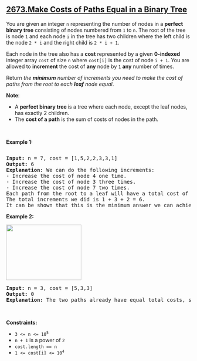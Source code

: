 ## [2673.Make Costs of Paths Equal in a Binary Tree](https://leetcode.com/problems/make-costs-of-paths-equal-in-a-binary-tree/)
<p>You are given an integer <code>n</code> representing the number of nodes in a <strong>perfect binary tree</strong> consisting of nodes numbered from <code>1</code> to <code>n</code>. The root of the tree is node <code>1</code> and each node <code>i</code> in the tree has two children where the left child is the node <code>2 * i</code> and the right child is <code>2 * i + 1</code>.</p>

<p>Each node in the tree also has a <strong>cost</strong> represented by a given <strong>0-indexed</strong> integer array <code>cost</code> of size <code>n</code> where <code>cost[i]</code> is the cost of node <code>i + 1</code>. You are allowed to <strong>increment</strong> the cost of <strong>any</strong> node by <code>1</code> <strong>any</strong> number of times.</p>

<p>Return <em>the <strong>minimum</strong> number of increments you need to make the cost of paths from the root to each <strong>leaf</strong> node equal</em>.</p>

<p><strong>Note</strong>:</p>

<ul>
	<li>A <strong>perfect binary tree </strong>is a tree where each node, except the leaf nodes, has exactly 2 children.</li>
	<li>The <strong>cost of a path</strong> is the sum of costs of nodes in the path.</li>
</ul>

<p>&nbsp;</p>
<p><strong class="example">Example 1:</strong></p>
<img alt="" src="https://assets.leetcode.com/uploads/2023/04/04/binaryytreeedrawio-4.png" />
<pre>
<strong>Input:</strong> n = 7, cost = [1,5,2,2,3,3,1]
<strong>Output:</strong> 6
<strong>Explanation:</strong> We can do the following increments:
- Increase the cost of node 4 one time.
- Increase the cost of node 3 three times.
- Increase the cost of node 7 two times.
Each path from the root to a leaf will have a total cost of 9.
The total increments we did is 1 + 3 + 2 = 6.
It can be shown that this is the minimum answer we can achieve.
</pre>

<p><strong class="example">Example 2:</strong></p>
<img alt="" src="https://assets.leetcode.com/uploads/2023/04/04/binaryytreee2drawio.png" style="width: 205px; height: 151px;" />
<pre>
<strong>Input:</strong> n = 3, cost = [5,3,3]
<strong>Output:</strong> 0
<strong>Explanation:</strong> The two paths already have equal total costs, so no increments are needed.
</pre>

<p>&nbsp;</p>
<p><strong>Constraints:</strong></p>

<ul>
	<li><code>3 &lt;= n &lt;= 10<sup>5</sup></code></li>
	<li><code>n + 1</code> is a power of <code>2</code></li>
	<li><code>cost.length == n</code></li>
	<li><code>1 &lt;= cost[i] &lt;= 10<sup>4</sup></code></li>
</ul>
